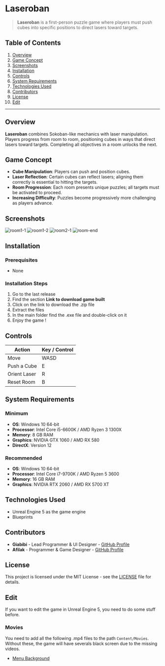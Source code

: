 # Laseroban

> **Laseroban** is a first-person puzzle game where players must push cubes into specific positions to direct lasers toward targets.

## Table of Contents
1. [Overview](#overview)
2. [Game Concept](#game-concept)
3. [Screenshots](#screenshots)
4. [Installation](#installation)
5. [Controls](#controls)
6. [System Requirements](#system-requirements)
7. [Technologies Used](#technologies-used)
8. [Contributors](#contributors)
9. [License](#license)
10. [Edit](#edit)

---

## Overview

**Laseroban** combines Sokoban-like mechanics with laser manipulation. Players progress from room to room, positioning cubes in ways that direct lasers toward targets. Completing all objectives in a room unlocks the next.

## Game Concept

- **Cube Manipulation**: Players can push and position cubes.
- **Laser Reflection**: Certain cubes can reflect lasers; aligning them correctly is essential to hitting the targets.
- **Room Progression**: Each room presents unique puzzles; all targets must be activated to proceed.
- **Increasing Difficulty**: Puzzles become progressively more challenging as players advance.

## Screenshots

![room1-1](https://github.com/user-attachments/assets/c1f9c5ec-d9e6-4ed9-a5cf-8a1902f3e341)
![room1-2](https://github.com/user-attachments/assets/64b81835-1f51-4b48-9fd2-14c589647a7d)
![room2-1](https://github.com/user-attachments/assets/9ca316f1-3d6a-4792-a9ea-6ac519f0e0e7)
![room-end](https://github.com/user-attachments/assets/a89c7506-0b03-487f-a905-3fad01710b9f)

## Installation

### Prerequisites

- None

### Installation Steps

1. Go to the last release
2. Find the section **Link to download game built**
3. Click on the link to download the .zip file
4. Extract the files
5. In the main folder find the .exe file and double-click on it
6. Enjoy the game !

## Controls

| Action              | Key / Control       |
|---------------------|---------------------|
| Move                | WASD                |
| Push a Cube         | E                   |
| Orient Laser        | R                   |
| Reset Room          | B                   |

## System Requirements

### Minimum

- **OS**: Windows 10 64-bit
- **Processor**: Intel Core i5-6600K / AMD Ryzen 3 1300X
- **Memory**: 8 GB RAM
- **Graphics**: NVIDIA GTX 1060 / AMD RX 580
- **DirectX**: Version 12

### Recommended

- **OS**: Windows 10 64-bit
- **Processor**: Intel Core i7-9700K / AMD Ryzen 5 3600
- **Memory**: 16 GB RAM
- **Graphics**: NVIDIA RTX 2060 / AMD RX 5700 XT

## Technologies Used

- Unreal Engine 5 as the game engine
- Blueprints

## Contributors

- **Giabibi** - Lead Programmer & UI Designer - [GitHub Profile](https://github.com/Giabibi)
- **Afilak** - Programmer & Game Designer - [GitHub Profile](https://github.com/Afilak)

## License

This project is licensed under the MIT License - see the [LICENSE](LICENSE.md) file for details.

## Edit

If you want to edit the game in Unreal Engine 5, you need to do some stuff before.

### Movies

You need to add all the following .mp4 files to the path `Content/Movies`.
Without these, the game will have severals black screen due to the missing videos.

- [Menu Background](https://drive.google.com/file/d/1xkdQ7xRrG3gEbaNmsLRGMTsfeA3BLDvR/view?usp=drive_link)
